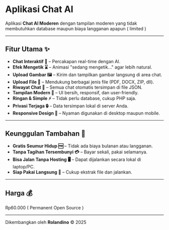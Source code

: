 # Aplikasi Chat AI

Aplikasi **Chat AI Moderen** dengan tampilan moderen yang tidak membutuhkan database maupun biaya langganan apapun ( limited )

---

## Fitur Utama ✨
- **Chat Interaktif 💬** – Percakapan real-time dengan AI.  
- **Efek Mengetik ⌛** – Animasi "sedang mengetik..." agar lebih natural.  
- **Upload Gambar 🖼️** – Kirim dan tampilkan gambar langsung di area chat.  
- **Upload File 📂** – Mendukung berbagai jenis file (PDF, DOCX, ZIP, dll).  
- **Riwayat Chat 📝** – Semua chat otomatis tersimpan di file JSON.  
- **Tampilan Modern 🎨** – UI bersih, responsif, dan user-friendly.
- **Ringan & Simple ⚡** – Tidak perlu database, cukup PHP saja.  
- **Privasi Terjaga 🔒** – Data tersimpan lokal di server Anda.  
- **Responsive Design 📱** – Nyaman digunakan di desktop maupun mobile.  

---

## Keunggulan Tambahan 🎁
- **Gratis Seumur Hidup 🆓** – Tidak ada biaya bulanan atau langganan.  
- **Tanpa Tagihan Tersembunyi 💳** – Bayar sekali, pakai selamanya.  
- **Bisa Jalan Tanpa Hosting 🖥️** – Dapat dijalankan secara lokal di laptop/PC.  
- **Siap Pakai Langsung 🚀** – Cukup ekstrak file dan jalankan.  

---

## Harga 💰
Rp60.000 ( Permanent Open Source )

---

Dikembangkan oleh **Rolandino** © 2025
